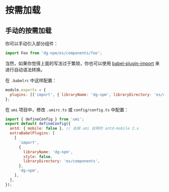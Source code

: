 # 按需加载

## 手动的按需加载

你可以手动引入部分组件：

```js
import Foo from 'dg-npm/es/components/foo';
```

当然，如果你觉得上面的写法过于繁琐，你也可以使用 [babel-plugin-import](https://github.com/ant-design/babel-plugin-import) 来进行自动语法转换。

在 `.babelrc` 中这样配置：

```js
module.exports = {
  plugins: [['import', { libraryName: 'dg-npm', libraryDirectory: 'es/components', style: false }]],
};
```

在 `umi` 项目中，修改 `.umirc.ts` 或 `config/config.ts` 中配置：

```js
import { defineConfig } from 'umi';
export default defineConfig({
  antd: { mobile: false }, // 去掉 umi 自带的 antd-mobile 2.x
  extraBabelPlugins: [
    [
      'import',
      {
        libraryName: 'dg-npm',
        style: false,
        libraryDirectory: 'es/components',
      },
      'dg-npm',
    ],
  ],
});
```
